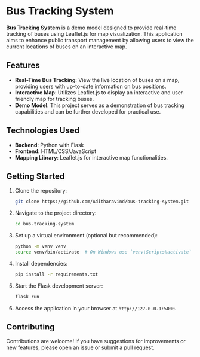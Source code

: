 
# Bus Tracking System

**Bus Tracking System** is a demo model designed to provide real-time tracking of buses using Leaflet.js for map visualization. This application aims to enhance public transport management by allowing users to view the current locations of buses on an interactive map.

## Features

- **Real-Time Bus Tracking**: View the live location of buses on a map, providing users with up-to-date information on bus positions.
- **Interactive Map**: Utilizes Leaflet.js to display an interactive and user-friendly map for tracking buses.
- **Demo Model**: This project serves as a demonstration of bus tracking capabilities and can be further developed for practical use.

## Technologies Used
- **Backend**: Python with Flask
- **Frontend**: HTML/CSS/JavaScript
- **Mapping Library**: Leaflet.js for interactive map functionalities.

## Getting Started

1. Clone the repository:
   ```bash
   git clone https://github.com/Aditharavind/bus-tracking-system.git
   ```

2. Navigate to the project directory:
   ```bash
   cd bus-tracking-system
   ```

3. Set up a virtual environment (optional but recommended):
   ```bash
   python -m venv venv
   source venv/bin/activate  # On Windows use `venv\Scripts\activate`
   ```

4. Install dependencies:
   ```bash
   pip install -r requirements.txt
   ```

5. Start the Flask development server:
   ```bash
   flask run
   ```

6. Access the application in your browser at `http://127.0.0.1:5000`.

## Contributing

Contributions are welcome! If you have suggestions for improvements or new features, please open an issue or submit a pull request.

